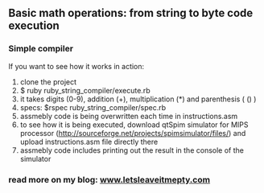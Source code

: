 ## Basic math operations: from string to byte code execution
### Simple compiler

If you want to see how it works in action:
  1. clone the project
  2. $ ruby ruby_string_compiler/execute.rb
  3. it takes digits (0-9), addition (+), multiplication (*) and parenthesis ( () )
  4. specs: $rspec ruby_string_compiler/spec.rb
  5. assmebly code is being overwritten each time in instructions.asm
  6. to see how it is being executed, download qtSpim simulator for MIPS processor (http://sourceforge.net/projects/spimsimulator/files/) and upload instructions.asm file directly there
  7. assmebly code includes printing out the result in the console of the simulator


### read more on my blog: www.letsleaveitmepty.com
